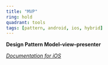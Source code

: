```yaml
---
title: "MVP"
ring: hold
quadrant: tools
tags: [pattern, android, ios, hybrid]
---
```


<p><b>Design Pattern Model–view–presenter</b></p>
<em><a href="https://saad-eloulladi.medium.com/ios-swift-mvp-architecture-pattern-a2b0c2d310a3">Documentation for iOS</a></em>
